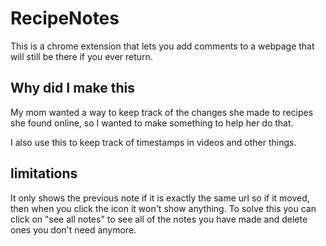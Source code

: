 # RecipeNotes

This is a chrome extension that lets you add comments to a webpage that will still be there if you ever return. 

## Why did I make this

My mom wanted a way to keep track of the changes she made to recipes she found online, so I wanted to make something to help her do that.

I also use this to keep track of timestamps in videos and other things.

## limitations

It only shows the previous note if it is exactly the same url so if it moved, then when you click the icon it won't show anything. To solve this you can click on "see all notes" to see all of the notes you have made and delete ones you don't need anymore.
